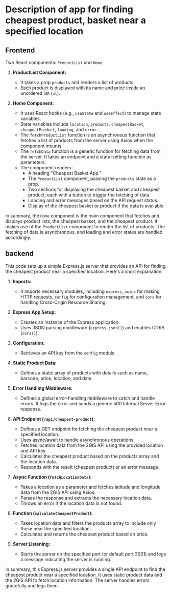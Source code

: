 # Description of app for finding cheapest product, basket near a specified location


## Frontend
Two React components: `ProductList` and `Home`

1. **ProductList Component:**
   - It takes a prop `products` and renders a list of products.
   - Each product is displayed with its name and price inside an unordered list (`ul`).

2. **Home Component:**
   - It uses React hooks (e.g., `useState` and `useEffect`) to manage state variables.
   - State variables include `location`, `products`, `cheapestBasket`, `cheapestProduct`, `loading`, and `error`.
   - The `fetchProductList` function is an asynchronous function that fetches a list of products from the server using Axios when the component mounts.
   - The `fetchData` function is a generic function for fetching data from the server. It takes an endpoint and a state-setting function as parameters.
   - The component renders:
      - A heading "Cheapest Basket App."
      - The `ProductList` component, passing the `products` state as a prop.
      - Two sections for displaying the cheapest basket and cheapest product, each with a button to trigger the fetching of data.
      - Loading and error messages based on the API request status.
      - Display of the cheapest basket or product if the data is available.

In summary, the `Home` component is the main component that fetches and displays product lists, the cheapest basket, and the cheapest product. It makes use of the `ProductList` component to render the list of products. The fetching of data is asynchronous, and loading and error states are handled accordingly.

## backend

This code sets up a simple Express.js server that provides an API for finding the cheapest product near a specified location. Here's a short explanation:

1. **Imports:**
   - It imports necessary modules, including `express`, `axios` for making HTTP requests, `config` for configuration management, and `cors` for handling Cross-Origin Resource Sharing.

2. **Express App Setup:**
   - Creates an instance of the Express application.
   - Uses JSON parsing middleware (`express.json()`) and enables CORS (`cors()`).

3. **Configuration:**
   - Retrieves an API key from the `config` module.

4. **Static Product Data:**
   - Defines a static array of products with details such as name, barcode, price, location, and date.

5. **Error Handling Middleware:**
   - Defines a global error-handling middleware to catch and handle errors. It logs the error and sends a generic 500 Internal Server Error response.

6. **API Endpoint (`/api/cheapest-product`):**
   - Defines a GET endpoint for fetching the cheapest product near a specified location.
   - Uses async/await to handle asynchronous operations.
   - Fetches location data from the 2GIS API using the provided location and API key.
   - Calculates the cheapest product based on the products array and the location data.
   - Responds with the result (cheapest product) or an error message.

7. **Async Function (`fetchLocationData`):**
   - Takes a location as a parameter and fetches latitude and longitude data from the 2GIS API using Axios.
   - Parses the response and extracts the necessary location data.
   - Throws an error if the location data is not found.

8. **Function (`calculateCheapestProduct`):**
   - Takes location data and filters the products array to include only those near the specified location.
   - Calculates and returns the cheapest product based on price.

9. **Server Listening:**
   - Starts the server on the specified port (or default port 3001) and logs a message indicating the server is running.

In summary, this Express.js server provides a single API endpoint to find the cheapest product near a specified location. It uses static product data and the 2GIS API to fetch location information. The server handles errors gracefully and logs them.
